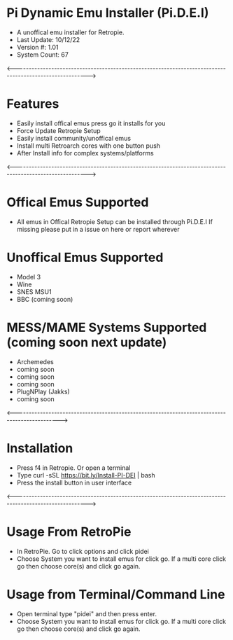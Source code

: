 # Pi Dynamic Emu Installer (Pi.D.E.I)
- A unoffical emu installer for Retropie. 
- Last Update: 10/12/22
- Version #: 1.01
- System Count: 67

<-------------------------------------------------------------------------------------------------------->

# Features
- Easily install offical emus press go it installs for you
- Force Update Retropie Setup 
- Easily install community/unoffical emus
- Install multi Retroarch cores with one button push
- After Install info for complex systems/platforms


<-------------------------------------------------------------------------------------------------------->

# Offical Emus Supported 
- All emus in Offical Retropie Setup can be installed through Pi.D.E.I 
If missing please put in a issue on here or report wherever


# Unoffical Emus Supported 
- Model 3
- Wine
- SNES MSU1
- BBC (coming soon)

# MESS/MAME Systems Supported (coming soon next update)
- Archemedes 
- coming soon
- coming soon
- coming soon 
- PlugNPlay (Jakks)
- coming soon


<---------------------------------------------------------------------------------------------->

# Installation
- Press f4 in Retropie. Or open a terminal
- Type curl -sSL https://bit.ly/Install-PI-DEI | bash
- Press the install button in user interface

<-------------------------------------------------------------------------------------------------------->

# Usage From RetroPie
- In RetroPie. Go to click options and click pidei
- Choose System you want to install emus for click go. If a multi core click go then choose core(s) and click go again.


# Usage from Terminal/Command Line 
- Open terminal type  "pidei"  and then press enter.
- Choose System you want to install emus for click go. If a multi core click go then choose core(s) and click go again.

